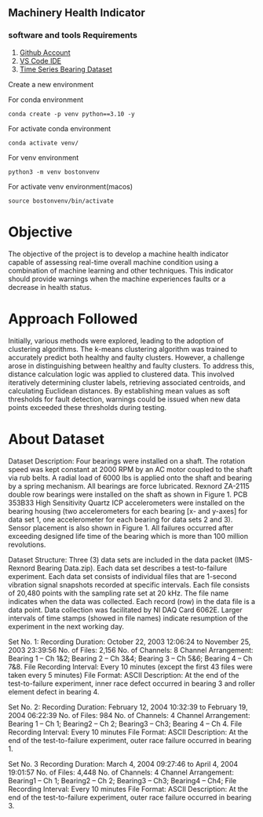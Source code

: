 ## Machinery Health Indicator 

### software and tools Requirements

1. [Github Account](https://github.com)
2. [VS Code IDE](https://code.visualstudio.com)
3. [Time Series Bearing Dataset](https://www.kaggle.com/datasets/vinayak123tyagi/bearing-dataset)

Create a new environment

For conda environment
```
conda create -p venv python==3.10 -y
```

For activate conda environment
```
conda activate venv/
```

For venv environment
```
python3 -m venv bostonvenv
```

For activate venv environment(macos)
```
source bostonvenv/bin/activate
```

# Objective
The objective of the project is to develop a machine health indicator capable of assessing real-time overall machine condition using a combination of machine learning and other techniques. This indicator should provide warnings when the machine experiences faults or a decrease in health status.

# Approach Followed 
Initially, various methods were explored, leading to the adoption of clustering algorithms. The k-means clustering algorithm was trained to accurately predict both healthy and faulty clusters. However, a challenge arose in distinguishing between healthy and faulty clusters. To address this, distance calculation logic was applied to clustered data. This involved iteratively determining cluster labels, retrieving associated centroids, and calculating Euclidean distances. By establishing mean values as soft thresholds for fault detection, warnings could be issued when new data points exceeded these thresholds during testing.
 
 
# About Dataset

Dataset Description:
Four bearings were installed on a shaft. The rotation speed was kept constant at 2000 RPM by an AC motor coupled to the shaft via rub belts. A radial load of 6000 lbs is applied onto the shaft and bearing by a spring mechanism. All bearings are force lubricated.
Rexnord ZA-2115 double row bearings were installed on the shaft as shown in Figure 1. PCB 353B33 High Sensitivity Quartz ICP accelerometers were installed on the bearing housing (two accelerometers for each bearing [x- and y-axes] for data set 1, one accelerometer for each bearing for data sets 2 and 3). Sensor placement is also shown in Figure 1. All failures occurred after exceeding designed life time of the bearing which is more than 100 million revolutions.

Dataset Structure:
Three (3) data sets are included in the data packet (IMS-Rexnord Bearing Data.zip). Each data set describes a test-to-failure experiment. Each data set consists of individual files that are 1-second vibration signal snapshots recorded at specific intervals. Each file consists of 20,480 points with the sampling rate set at 20 kHz. The file name indicates when the data was collected. Each record (row) in the data file is a data point. Data collection was facilitated by NI DAQ Card 6062E. Larger intervals of time stamps (showed in file names) indicate resumption of the experiment in the next working day.

Set No. 1:
Recording Duration: October 22, 2003 12:06:24 to November 25, 2003 23:39:56
No. of Files: 2,156
No. of Channels: 8
Channel Arrangement: Bearing 1 – Ch 1&2; Bearing 2 – Ch 3&4; Bearing 3 – Ch 5&6; Bearing 4 – Ch 7&8.
File Recording Interval: Every 10 minutes (except the first 43 files were taken every 5 minutes)
File Format: ASCII
Description: At the end of the test-to-failure experiment, inner race defect occurred in bearing 3 and roller element defect in bearing 4.

Set No. 2:
Recording Duration: February 12, 2004 10:32:39 to February 19, 2004 06:22:39
No. of Files: 984
No. of Channels: 4
Channel Arrangement: Bearing 1 – Ch 1; Bearing2 – Ch 2; Bearing3 – Ch3; Bearing 4 – Ch 4.
File Recording Interval: Every 10 minutes
File Format: ASCII
Description: At the end of the test-to-failure experiment, outer race failure occurred in bearing 1.

Set No. 3
Recording Duration: March 4, 2004 09:27:46 to April 4, 2004 19:01:57
No. of Files: 4,448
No. of Channels: 4
Channel Arrangement: Bearing1 – Ch 1; Bearing2 – Ch 2; Bearing3 – Ch3; Bearing4 – Ch4;
File Recording Interval: Every 10 minutes
File Format: ASCII
Description: At the end of the test-to-failure experiment, outer race failure occurred in bearing 3.



